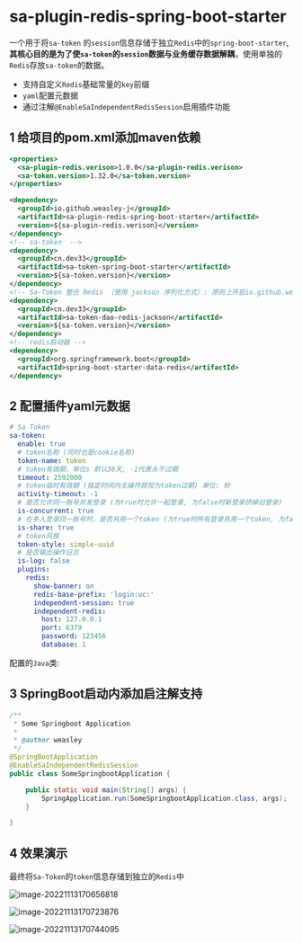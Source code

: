 # sa-plugin-redis-spring-boot-starter

一个用于将`sa-token` 的`session`信息存储于独立`Redis`中的`spring-boot-starter`, **其核心目的是为了使`sa-token`的`session`数据与业务缓存数据解耦**，使用单独的`Redis`存放`sa-token`的数据。



- 支持自定义`Redis`基础常量的`key`前缀
- `yaml`配置元数据
- 通过注解`@EnableSaIndependentRedisSession`启用插件功能



## 1 给项目的pom.xml添加maven依赖

```xml
<properties>
  <sa-plugin-redis.verison>1.0.0</sa-plugin-redis.verison>
  <sa-token.version>1.32.0</sa-token.version>
</properties>

<dependency>
  <groupId>io.github.weasley-j</groupId>
  <artifactId>sa-plugin-redis-spring-boot-starter</artifactId>
  <version>${sa-plugin-redis.verison}</version>
</dependency>
<!-- sa-token  -->
<dependency>
  <groupId>cn.dev33</groupId>
  <artifactId>sa-token-spring-boot-starter</artifactId>
  <version>${sa-token.version}</version>
</dependency>
<!-- Sa-Token 整合 Redis （使用 jackson 序列化方式）: 原则上开启io.github.weasley-j:sa-plugin-redis-spring-boot-starter时此插件将会失效 -->
<dependency>
  <groupId>cn.dev33</groupId>
  <artifactId>sa-token-dao-redis-jackson</artifactId>
  <version>${sa-token.version}</version>
</dependency>
<!-- redis启动器 -->
<dependency>
  <groupId>org.springframework.boot</groupId>
  <artifactId>spring-boot-starter-data-redis</artifactId>
</dependency>

```

## 2 配置插件yaml元数据

```yaml
# Sa Token
sa-token:
  enable: true
  # token名称 (同时也是cookie名称)
  token-name: token
  # token有效期，单位s 默认30天, -1代表永不过期
  timeout: 2592000
  # token临时有效期 (指定时间内无操作就视为token过期) 单位: 秒
  activity-timeout: -1
  # 是否允许同一账号并发登录 (为true时允许一起登录, 为false时新登录挤掉旧登录)
  is-concurrent: true
  # 在多人登录同一账号时，是否共用一个token (为true时所有登录共用一个token, 为false时每次登录新建一个token)
  is-share: true
  # token风格
  token-style: simple-uuid
  # 是否输出操作日志
  is-log: false
  plugins:
    redis:
      show-banner: on
      redis-base-prefix: 'login:uc:'
      independent-session: true
      independent-redis:
        host: 127.0.0.1
        port: 6379
        password: 123456
        database: 1
```

配置的`Java`类:



## 3 SpringBoot启动内添加启注解支持

```java
/**
 * Some Springboot Application
 *
 * @author weasley
 */
@SpringBootApplication
@EnableSaIndependentRedisSession
public class SomeSpringbootApplication {

    public static void main(String[] args) {
        SpringApplication.run(SomeSpringbootApplication.class, args);
    }

}
```



## 4 效果演示

最终将`Sa-Token`的`token`信息存储到独立的`Redis`中

![image-20221113170656818](https://alphahub-test-bucket.oss-cn-shanghai.aliyuncs.com/image/image-20221113170656818.png)

![image-20221113170723876](https://alphahub-test-bucket.oss-cn-shanghai.aliyuncs.com/image/image-20221113170723876.png)



![image-20221113170744095](https://alphahub-test-bucket.oss-cn-shanghai.aliyuncs.com/image/image-20221113170744095.png)